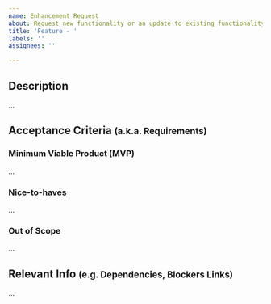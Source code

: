 ```yaml
---
name: Enhancement Request
about: Request new functionality or an update to existing functionality.
title: 'Feature - '
labels: ''
assignees: ''

---
```


## Description
...
## Acceptance Criteria <small>(a.k.a. Requirements)</small>
### Minimum Viable Product (MVP)
...
### Nice-to-haves
...
### Out of Scope
...

## Relevant Info <small>(e.g. Dependencies, Blockers Links)</small>
...
